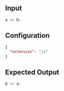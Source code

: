 
## Input
```javascript input
a <= b;
```

## Configuration
```json configuration
{
  "extension": "js"
}
```

## Expected Output
```javascript expected output
b >= a;
```
